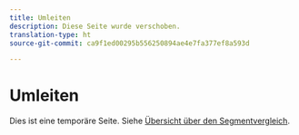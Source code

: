 ```yaml
---
title: Umleiten
description: Diese Seite wurde verschoben.
translation-type: ht
source-git-commit: ca9f1ed00295b556250894ae4e7fa377ef8a593d

---
```



# Umleiten

Dies ist eine temporäre Seite. Siehe [Übersicht über den Segmentvergleich](segment-comparison.md).
